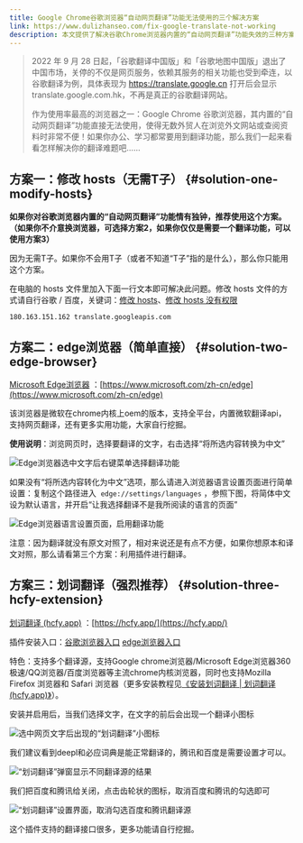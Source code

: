 ```yaml
---
title: Google Chrome谷歌浏览器“自动网页翻译”功能无法使用的三个解决方案
link: https://www.dulizhanseo.com/fix-google-translate-not-working
description: 本文提供了解决谷歌Chrome浏览器内置的“自动网页翻译”功能失效的三种方案：修改hosts文件（无需代理）、使用Microsoft Edge浏览器、以及安装“划词翻译”插件（强烈推荐）。
---
```


> 2022 年 9 月 28 日起，「谷歌翻译中国版」和「谷歌地图中国版」退出了中国市场，关停的不仅是网页服务，依赖其服务的相关功能也受到牵连，以谷歌翻译为例，具体表现为 https://translate.google.cn 打开后会显示 translate.google.com.hk，不再是真正的谷歌翻译网站。
>
> 作为使用率最高的浏览器之一：Google Chrome 谷歌浏览器，其内置的“自动网页翻译”功能直接无法使用，使得无数外贸人在浏览外文网站或查阅资料时非常不便！如果你办公、学习都常要用到翻译功能，那么我们一起来看看怎样解决你的翻译难题吧……

## 方案一：修改 hosts（无需T子） {#solution-one-modify-hosts}

**如果你对谷歌浏览器内置的“自动网页翻译”功能情有独钟，推荐使用这个方案。（如果你不介意换浏览器，可选择方案2，如果你仅仅是需要一个翻译功能，可以使用方案3）**

因为无需T子。如果你不会用T子（或者不知道“T子”指的是什么），那么你只能用这个方案。

在电脑的 hosts 文件里加入下面一行文本即可解决此问题。修改 hosts 文件的方式请自行谷歌 / 百度，关键词：[修改 hosts](https://www.baidu.com/s?wd=%E4%BF%AE%E6%94%B9%20hosts)、[修改 hosts 没有权限](https://www.baidu.com/s?wd=%E4%BF%AE%E6%94%B9%20hosts%20%E6%B2%A1%E6%9C%89%E6%9D%83%E9%99%90)

```
180.163.151.162 translate.googleapis.com
```

## 方案二：edge浏览器（简单直接） {#solution-two-edge-browser}

[Microsoft Edge浏览器](https://www.microsoft.com/zh-cn/edge) ：[https://www.microsoft.com/zh-cn/edge](https://www.microsoft.com/zh-cn/edge)

该浏览器是微软在chrome内核上oem的版本，支持全平台，内置微软翻译api，支持网页翻译，还有更多实用功能，大家自行挖掘。

**使用说明**：浏览网页时，选择要翻译的文字，右击选择“将所选内容转换为中文”

![Edge浏览器选中文字后右键菜单选择翻译功能](https://cos.files.maozhishi.com/wp-content/uploads/1665121937773.webp)

如果没有“将所选内容转化为中文”选项，那么请进入浏览器语言设置页面进行简单设置：复制这个路径进入  `edge://settings/languages` ，参照下图，将简体中文设为默认语言，并开启“让我选择翻译不是我所阅读的语言的页面”

![Edge浏览器语言设置页面，启用翻译功能](https://cos.files.maozhishi.com/wp-content/uploads/1665122218031.webp)

注意：因为翻译就没有原文对照了，相对来说还是有点不方便，如果你想原本和译文对照，那么请看第三个方案：利用插件进行翻译。

## 方案三：划词翻译（强烈推荐） {#solution-three-hcfy-extension}

[划词翻译 (hcfy.app)](https://hcfy.app/) ：[https://hcfy.app/](https://hcfy.app/)

插件安装入口：[谷歌浏览器入口](https://chrome.google.com/webstore/detail/%E5%88%92%E8%AF%8D%E7%BF%BB%E8%AF%91/ikhdkkncnoglghljlkmcimlnlhkeamad) [edge浏览器入口](https://microsoftedge.microsoft.com/addons/detail/%E5%88%92%E8%AF%8D%E7%BF%BB%E8%AF%91/oikmahiipjniocckomdccmplodldodja)

特色：支持多个翻译源，支持Google chrome浏览器/Microsoft Edge浏览器360极速/QQ浏览器/百度浏览器等主流chrome内核浏览器，同时也支持Mozilla Firefox 浏览器和 Safari 浏览器（更多安装教程见[《安装划词翻译 | 划词翻译 (hcfy.app)》](https://hcfy.app/docs/install)）。

安装并启用后，当我们选择文字，在文字的前后会出现一个翻译小图标

![选中网页文字后出现的“划词翻译”小图标](https://cos.files.maozhishi.com/wp-content/uploads/1665122832109.webp)

我们建议看到deepl和必应词典是能正常翻译的，腾讯和百度是需要设置才可以。

![“划词翻译”弹窗显示不同翻译源的结果](https://cos.files.maozhishi.com/wp-content/uploads/1665122907537.webp)

我们把百度和腾讯给关闭，点击齿轮状的图标，取消百度和腾讯的勾选即可

![“划词翻译”设置界面，取消勾选百度和腾讯翻译源](https://cos.files.maozhishi.com/wp-content/uploads/1665123007699.webp)

这个插件支持的翻译接口很多，更多功能请自行挖掘。
